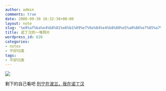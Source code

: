 ```yaml
---
author: admin
comments: true
date: 2006-09-30 16:32:38+00:00
layout: note
slug: '%e8%af%ba%e4%b8%81%e6%b1%89%e7%9a%84%e4%b8%80%e5%a0%86%e7%85%a7%e7%89%87'
title: 诺丁汉的一堆照片
wordpress_id: 626
categories:
- notes
- 不好归类
tags:
- 不好归类
---
```


![](http://static.flickr.com/80/256430840_eca2e919dd.jpg?v=0)

剩下的自己看吧
[
列宁在波兰，我在诺丁汉](http://www.flickr.com/photos/lookoo/sets/72157594305900483/)
